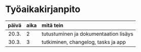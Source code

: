# Työaikakirjanpito

| päivä | aika | mitä tein  |
| :----:|:-----| :-----|
| 20.3. | 2    | tutustuminen ja dokumentaation lisäys |
| 30.3. | 3    | tutkiminen, changelog, tasks ja app |